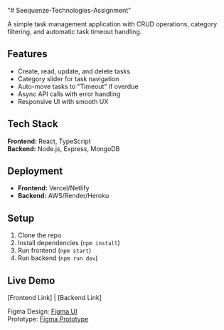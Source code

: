 "# Seequenze-Technologies-Assignment" 

A simple task management application with CRUD operations, category filtering, and automatic task timeout handling.  

## Features  
- Create, read, update, and delete tasks  
- Category slider for task navigation  
- Auto-move tasks to "Timeout" if overdue  
- Async API calls with error handling  
- Responsive UI with smooth UX  

## Tech Stack  
**Frontend:** React, TypeScript  
**Backend:** Node.js, Express, MongoDB  

## Deployment  
- **Frontend:** Vercel/Netlify  
- **Backend:** AWS/Render/Heroku  

## Setup  
1. Clone the repo  
2. Install dependencies (`npm install`)  
3. Run frontend (`npm start`)  
4. Run backend (`npm run dev`)  

## Live Demo  
[Frontend Link] | [Backend Link]  

Figma Design: [Figma UI](https://www.figma.com/design/igzrgxFCuCoYHro4jPhYDT/Untitled?node-id=0%3A1&t=3Cm61ruoRMH7Bkmw-1)  
Prototype: [Figma Prototype](https://www.figma.com/proto/igzrgxFCuCoYHro4jPhYDT/Untitled?page-id=0%3A1&node-id=1-1508&viewport=775%2C2155%2C0.59&t=NdlkMTuwJdTNdnKJ-1&scaling=min-zoom&starting-point-node-id=1%3A1508)  

